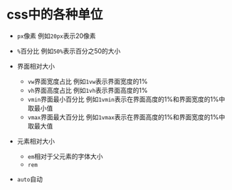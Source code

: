 # css中的各种单位

- `px`像素
  例如`20px`表示20像素
- `%`百分比
  例如`50%`表示百分之50的大小
- 界面相对大小
  - `vw`界面宽度占比
    例如`1vw`表示界面宽度的1%
  - `vh`界面高度占比
    例如`1vh`表示界面高度的1%
  - `vmin`界面最小百分比
    例如`1vmin`表示在界面高度的1%和界面宽度的1%中取最小值
  - `vmax`界面最大百分比
    例如`1vmax`表示在界面高度的1%和界面宽度的1%中取最大值

- 元素相对大小
  - `em`相对于父元素的字体大小
  - `rem`
- `auto`自动